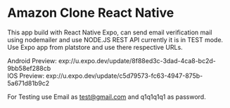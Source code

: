 # Amazon Clone React Native

This app build with React Native Expo, can send email verification mail using nodemailer and use NODE.JS REST API currently it is in TEST mode.
Use Expo app from platstore and use there respective URLs.

Android Preview: exp://u.expo.dev/update/8f88ed3c-3dad-4ca8-bc2d-9bb58ef288cb
</br>
IOS Preview: exp://u.expo.dev/update/c5d79573-fc63-4947-875b-5a671d81b9c2

For Testing use Email as test@gmail.com and q1q1q1q1 as password.
